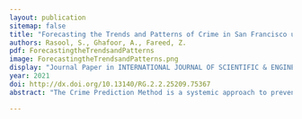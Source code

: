 ```yaml
---
layout: publication
sitemap: false
title: "Forecasting the Trends and Patterns of Crime in San Francisco using Machine Learning Model"
authors: Rasool, S., Ghafoor, A., Fareed, Z. 
pdf: ForecastingtheTrendsandPatterns
image: ForecastingtheTrendsandPatterns.png
display: "Journal Paper in INTERNATIONAL JOURNAL OF SCIENTIFIC & ENGINEERING RESEARCH, VOLUME 12, ISSUE 6, JUNE-2021"
year: 2021
doi: http://dx.doi.org/10.13140/RG.2.2.25209.75367
abstract: "The Crime Prediction Method is a systemic approach to preventing the detection and review of past crime data patterns and trends and uses it for future crime forecasting. This system is designed to predict the type of crime in a given region that is highly likely to occur and can view areas susceptible to crime. Crime analyzers are helping law enforcement officers to solve crimes with the growing advent of computerized systems. Using machine learning methods, we can derive information from past crime data that is unknown and useful before and can predict future crimes. Here we are working to build a machine learning procedure between computer science and criminal justice, so that crimes can be resolved faster. Instead of focusing on the causes of crime, such as crime, political hostility, etc., we concentrate mostly on the crime factors of every day."

---
```

